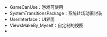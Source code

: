 - GameCanUse：游戏可使用
- SystemTransitionsPackage：系统转场动画封装
- UserInterface：UI界面
- ViewsMakeBy_Myself：自定制的视图
- 


